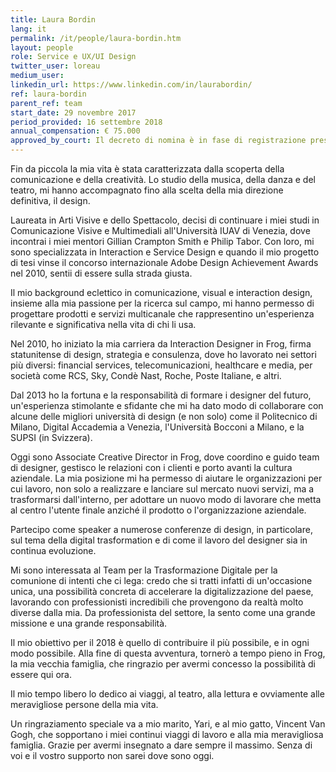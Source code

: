 ```yaml
---
title: Laura Bordin
lang: it
permalink: /it/people/laura-bordin.htm
layout: people
role: Service e UX/UI Design
twitter_user: loreau
medium_user:
linkedin_url: https://www.linkedin.com/in/laurabordin/
ref: laura-bordin
parent_ref: team
start_date: 29 novembre 2017
period_provided: 16 settembre 2018
annual_compensation: € 75.000
approved_by_court: Il decreto di nomina è in fase di registrazione presso la Corte dei Conti.
---
```

Fin da piccola la mia vita è stata caratterizzata dalla scoperta della comunicazione e della creatività. Lo studio della musica, della danza e del teatro, mi hanno accompagnato fino alla scelta della mia direzione definitiva, il design.

Laureata in Arti Visive e dello Spettacolo, decisi di continuare i miei studi in Comunicazione Visive e Multimediali all'Università IUAV di Venezia, dove incontrai i miei mentori Gillian Crampton Smith e Philip Tabor. Con loro, mi sono specializzata in Interaction e Service Design e quando il mio progetto di tesi vinse il concorso internazionale Adobe Design Achievement Awards nel 2010, sentii di essere sulla strada giusta.

Il mio background eclettico in comunicazione, visual e interaction design, insieme alla mia passione per la ricerca sul campo, mi hanno permesso di progettare prodotti e servizi multicanale che rappresentino un'esperienza rilevante e significativa nella vita di chi li usa.

Nel 2010, ho iniziato la mia carriera da Interaction Designer in Frog, firma statunitense di design, strategia e consulenza, dove  ho lavorato nei settori più diversi: financial services,  telecomunicazioni, healthcare e media, per società come RCS, Sky, Condè Nast, Roche, Poste Italiane, e altri.

Dal 2013 ho la fortuna e la responsabilità di formare i designer del futuro, un'esperienza stimolante e sfidante che mi ha dato modo di collaborare con alcune delle migliori università di design (e non solo) come il Politecnico di Milano, Digital Accademia a Venezia, l'Università Bocconi a Milano, e la SUPSI (in Svizzera).

Oggi sono Associate Creative Director in Frog, dove coordino e guido team di designer, gestisco le relazioni con i clienti e porto avanti la cultura aziendale. La mia posizione mi ha permesso di aiutare le organizzazioni per cui lavoro, non solo a realizzare e lanciare sul mercato nuovi servizi, ma a trasformarsi dall'interno, per adottare un nuovo modo di lavorare che metta al centro l'utente finale anziché il prodotto o l'organizzazione aziendale.

Partecipo come speaker a numerose conferenze di design, in particolare, sul tema della digital trasformation e di come il lavoro del designer sia in continua evoluzione.

Mi sono interessata al Team per la Trasformazione Digitale per la comunione di intenti che ci lega: credo che si tratti infatti di un'occasione unica, una possibilità concreta di accelerare la digitalizzazione del paese, lavorando con professionisti incredibili che provengono da realtà molto diverse dalla mia. Da professionista del settore, la sento come una grande missione e una grande responsabilità.

Il mio obiettivo per il 2018 è quello di contribuire il più possibile, e in ogni modo possibile. Alla fine di questa avventura, tornerò a tempo pieno in Frog, la mia vecchia famiglia, che ringrazio per avermi concesso la possibilità di essere qui ora.

Il mio tempo libero lo dedico ai viaggi, al teatro, alla lettura e ovviamente alle meravigliose persone della mia vita.

Un ringraziamento speciale va a mio marito, Yari, e al mio gatto, Vincent Van Gogh, che sopportano i miei continui viaggi di lavoro e alla mia meravigliosa famiglia.
Grazie per avermi insegnato a dare sempre il massimo. Senza di voi e il vostro supporto non sarei dove sono oggi.
